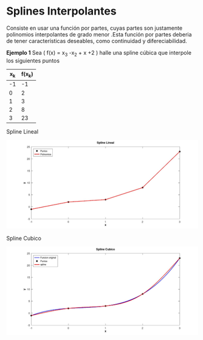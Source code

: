 # Splines Interpolantes
Consiste en usar una función por partes, cuyas partes son justamente polinomios interpolantes de grado menor .Esta función por partes deberia de tener características deseables, como continuidad y difereciabilidad.

**Ejemplo 1** Sea \( f(x) = x<sub>3</sub> -x<sub>2</sub> + x +2 \) halle una spline cúbica que interpole los siguientes puntos
<div align="center">

|  x<sub>k</sub>|f(x<sub>k</sub>)|
| ----------------- | ----------------------------- |
| -1 | -1   |
| 0 |  2  |
| 1 |  3 |
| 2 |  8 |
| 3 |  23  |
</div>

Spline Lineal
<p align="center">
  <img src='../../assets/images/splines/lineal.jpg' width='800px' />
</p>

Spline Cubico
<p align="center">
  <img src='../../assets/images/splines/01.png' width='800px' />
</p>
